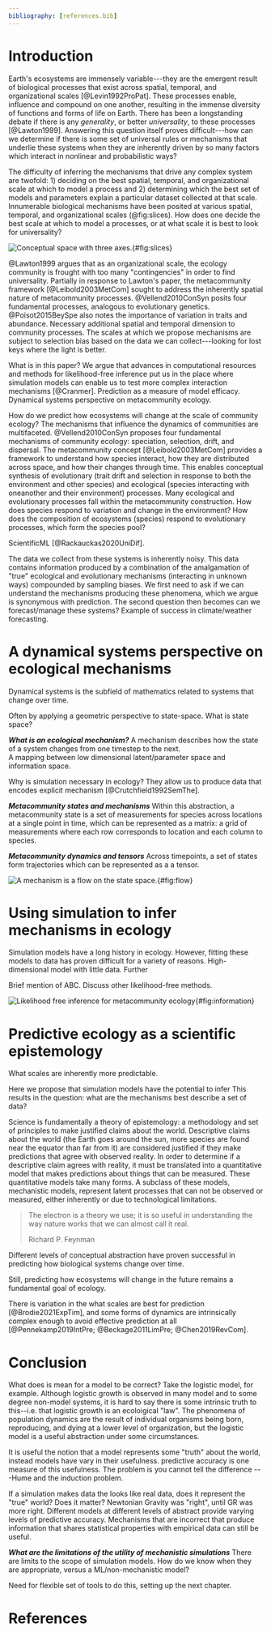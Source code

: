 ```yaml
---
bibliography: [references.bib]
---
```



# Introduction

Earth's ecosystems are immensely variable---they are the emergent result of
biological processes that exist across spatial, temporal, and organizational
scales  [@Levin1992ProPat]. These processes enable, influence and compound on
one another, resulting in the immense diversity of functions and forms of life
on Earth. There has been a longstanding debate if there is any _generality_, or
better _universality_, to these processes [@Lawton1999]. Answering this
question itself proves difficult---how can we determine if there is some set of
universal rules or mechanisms that underlie these systems when they are
inherently driven by so many factors which interact in nonlinear and
probabilistic ways?

The difficulty of inferring the mechanisms that drive any complex system are
twofold: 1) deciding on the best spatial, temporal, and organizational scale at
which to model a process and 2) determining which the best set of models and
parameters explain a particular dataset collected at that scale. Innumerable
biological mechanisms have been posited at various spatial, temporal, and
organizational scales (@fig:slices). How does one decide the best scale at which
to model a processes, or at what scale it is best to look for universality?


![Conceptual space with three axes.](./figures/tensorslices.png){#fig:slices}

@Lawton1999 argues that as an organizational scale, the ecology community is
frought with too many "contingencies" in order to find universality. Partially
in response to Lawton's paper, the metacommunity framework [@Leibold2003MetCom]
sought to address the inherently spatial nature of metacommunity processes.
@Vellend2010ConSyn posits four fundamental processes, analogous to evolutionary
genetics. @Poisot2015BeySpe also notes the importance of variation in traits and
abundance.  Necessary additional spatial and temporal dimension to community
processes. The scales at which we propose mechanisms are subject to selection
bias based on the data we can collect---looking for lost keys where the light is
better.


What is in this paper? We argue that advances in computational resources and
methods for likelihood-free inference put us in the place where  simulation
models can enable us to test more complex interaction mechanisms [@Cranmer]. Prediction as
a measure of model efficacy. Dynamical systems perspective on metacommunity
ecology.

How do we predict how ecosystems will change at the scale of community ecology?
The mechanisms that influence the dynamics of communities are multifaceted.
@Vellend2010ConSyn proposes four fundamental mechanisms of community ecology:
speciation, selection, drift, and dispersal. The metacommunity concept
[@Leibold2003MetCom] provides a framework to understand how species interact,
how they are distributed across space, and how their changes through time. This
enables conceptual synthesis of evolutionary (trait drift and selection in
response to both the environment and other species) and ecological (species
interacting with oneanother and their environment) processes.
Many ecological and evolutionary processes fall within the metacommunity
construction. How does species respond to variation and change in the
environment? How does the composition of ecosystems (species) respond to
evolutionary processes, which form the species pool?

ScientificML [@Rackauckas2020UniDif].

The data we collect from these systems is inherently noisy. This data contains
information produced by a combination of the amalgamation of "true" ecological
and evolutionary mechanisms (interacting in unknown ways) compounded by sampling
biases. We first need to ask if we can understand the mechanisms producing these
phenomena, which we argue is synonymous with prediction. The second question
then becomes can we forecast/manage these systems? Example of success in
climate/weather forecasting.

# A dynamical systems perspective on ecological mechanisms

Dynamical systems is the subfield of mathematics related to systems that change
over time.

Often by applying a geometric perspective to state-space.
What is state space?

***What is an ecological mechanism?***
A mechanism describes how the state of a system changes from one timestep to
the next.  
A mapping between low dimensional latent/parameter space and information space.

Why is simulation necessary in ecology? They allow us to produce data that
encodes explicit mechanism [@Crutchfield1992SemThe].


***Metacommunity states and mechanisms***
Within this abstraction, a metacommunity state is a set of measurements for
species across locations at a single point in time, which can be represented as
a matrix: a grid of measurements where each row corresponds to location and each
column to species.

***Metacommunity dynamics and tensors***
Across timepoints, a set of states form trajectories which can
be represented as a a tensor.

![A mechanism is a flow on the state space.](./figures/flows.png){#fig:flow}



# Using simulation to infer mechanisms in ecology

Simulation models have a long history in ecology.
However, fitting these models to data has proven difficult for a variety of reasons.
High-dimensional model with little data. Further 

Brief mention of ABC.
Discuss other likelihood-free methods.

![Likelihood free inference for metacommunity ecology ](./figures/likelihoodfreeinference.png){#fig:information}


# Predictive ecology as a scientific epistemology

What scales are inherently more predictable.

Here we propose that simulation models have the potential to infer
This results in the question: what are the mechanisms best describe a set of data?

Science is fundamentally a theory of epistemology: a methodology and set of
principles to make justified claims about the world. Descriptive claims about
the world (the Earth goes around the sun, more species are found near the
equator than far from it) are considered justified if they make predictions that
agree with observed reality. In order to determine if a descriptive claim agrees
with reality, it must be translated into a quantitative model that makes
predictions about things that can be measured. These quantitative models take
many forms. A subclass of these models, mechanistic models, represent latent
processes that can not be observed or measured, either inherently or due to
technological limitations.


> The electron is a theory we use; it is so useful in understanding the way
nature works that we can almost call it real.
>
> Richard P. Feynman



Different levels of conceptual abstraction have
proven successful in predicting how biological systems change over time.


Still, predicting how ecosystems will change in the future remains a fundamental
goal of ecology.

There is variation in the what scales are best for prediction
[@Brodie2021ExpTim], and some forms of dynamics are intrinsically complex enough
to avoid effective prediction at all [@Pennekamp2019IntPre; @Beckage2011LimPre;
@Chen2019RevCom].


# Conclusion



What does is mean for a model to be correct?
Take the logistic model, for example. Although
logistic growth is observed in many model and to some degree non-model systems, it is hard to say there is some intrinsic truth to this--i.e. that logistic growth is an ecoloigical "law". The phenomena of population dynamics are the result of
individual organisms being born, reproducing, and dying at a lower level of organization, but the logistic model is a useful abstraction under some circumstances.


It is useful the notion that a model represents some "truth" about the world,
instead models have vary in their usefulness. predictive accuracy is  one
measure of this usefulness. The problem is you cannot tell the difference
---Hume and the induction problem.

If a simulation makes data the looks like real data, does it represent the
"true" world? Does it matter? Newtonian Gravity was "right", until GR was more
right. Different models at different levels of abstract provide varying levels
of predictive accuracy. Mechanisms that are incorrect that produce information
that shares statistical properties with empirical data can still be useful.


***What are the limitations of the utility of mechanistic simulations***
There are limits to the scope of simulation models. How do we know when they
are appropriate, versus a ML/non-mechanistic model?

Need for flexible set of tools to do this, setting up the next chapter.



# References
